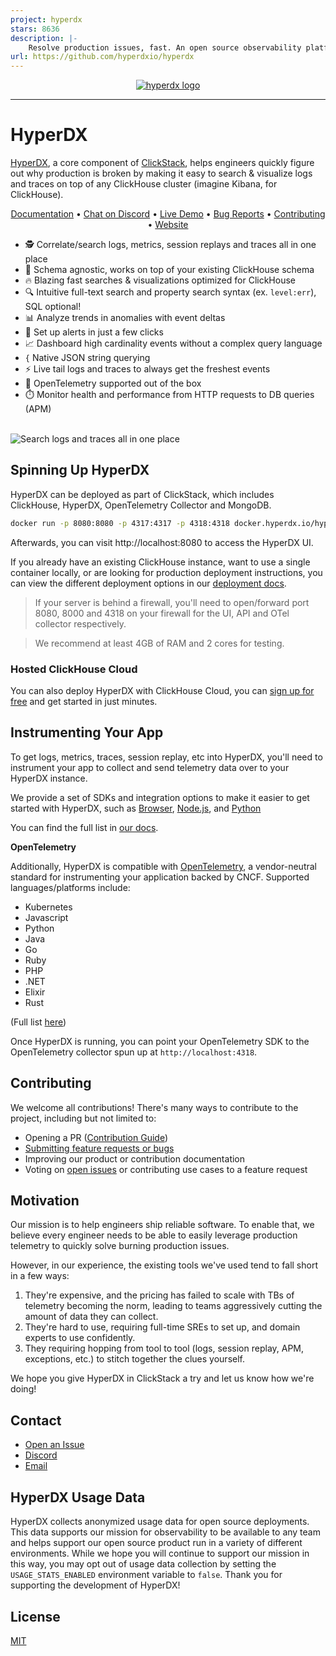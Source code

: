 ```yaml
---
project: hyperdx
stars: 8636
description: |-
    Resolve production issues, fast. An open source observability platform unifying session replays, logs, metrics, traces and errors powered by Clickhouse and OpenTelemetry.
url: https://github.com/hyperdxio/hyperdx
---
```


<p align="center">
  <a href="https://hyperdx.io">
    <picture>
      <source media="(prefers-color-scheme: dark)" srcset="./.github/images/logo_dark.png#gh-dark-mode-only">
      <img alt="hyperdx logo" src="./.github/images/logo_light.png#gh-light-mode-only">
    </picture>
  </a>
</p>

---

# HyperDX

[HyperDX](https://hyperdx.io), a core component of
[ClickStack](https://clickhouse.com/use-cases/observability), helps engineers
quickly figure out why production is broken by making it easy to search &
visualize logs and traces on top of any ClickHouse cluster (imagine Kibana, for
ClickHouse).

<p align="center">
  <a href="https://clickhouse.com/docs/use-cases/observability/clickstack/overview">Documentation</a> • <a href="https://hyperdx.io/discord">Chat on Discord</a>  • <a href="https://play.hyperdx.io/search">Live Demo</a>  • <a href="https://github.com/hyperdxio/hyperdx/issues/new">Bug Reports</a> • <a href="./CONTRIBUTING.md">Contributing</a> • <a href="https://clickhouse.com/use-cases/observability">Website</a>
</p>

- 🕵️ Correlate/search logs, metrics, session replays and traces all in one place
- 📝 Schema agnostic, works on top of your existing ClickHouse schema
- 🔥 Blazing fast searches & visualizations optimized for ClickHouse
- 🔍 Intuitive full-text search and property search syntax (ex. `level:err`),
  SQL optional!
- 📊 Analyze trends in anomalies with event deltas
- 🔔 Set up alerts in just a few clicks
- 📈 Dashboard high cardinality events without a complex query language
- `{` Native JSON string querying
- ⚡ Live tail logs and traces to always get the freshest events
- 🔭 OpenTelemetry supported out of the box
- ⏱️ Monitor health and performance from HTTP requests to DB queries (APM)

<br/>
<img alt="Search logs and traces all in one place" src="./.github/images/search_splash.png" title="Search logs and traces all in one place">

## Spinning Up HyperDX

HyperDX can be deployed as part of ClickStack, which includes ClickHouse,
HyperDX, OpenTelemetry Collector and MongoDB.

```bash
docker run -p 8080:8080 -p 4317:4317 -p 4318:4318 docker.hyperdx.io/hyperdx/hyperdx-all-in-one
```

Afterwards, you can visit http://localhost:8080 to access the HyperDX UI.

If you already have an existing ClickHouse instance, want to use a single
container locally, or are looking for production deployment instructions, you
can view the different deployment options in our
[deployment docs](https://clickhouse.com/docs/use-cases/observability/clickstack/deployment).

> If your server is behind a firewall, you'll need to open/forward port 8080,
> 8000 and 4318 on your firewall for the UI, API and OTel collector
> respectively.

> We recommend at least 4GB of RAM and 2 cores for testing.

### Hosted ClickHouse Cloud

You can also deploy HyperDX with ClickHouse Cloud, you can
[sign up for free](https://console.clickhouse.cloud/signUp) and get started in
just minutes.

## Instrumenting Your App

To get logs, metrics, traces, session replay, etc into HyperDX, you'll need to
instrument your app to collect and send telemetry data over to your HyperDX
instance.

We provide a set of SDKs and integration options to make it easier to get
started with HyperDX, such as
[Browser](https://clickhouse.com/docs/use-cases/observability/clickstack/sdks/browser),
[Node.js](https://clickhouse.com/docs/use-cases/observability/clickstack/sdks/nodejs),
and
[Python](https://clickhouse.com/docs/use-cases/observability/clickstack/sdks/python)

You can find the full list in
[our docs](https://clickhouse.com/docs/use-cases/observability/clickstack).

**OpenTelemetry**

Additionally, HyperDX is compatible with
[OpenTelemetry](https://opentelemetry.io/), a vendor-neutral standard for
instrumenting your application backed by CNCF. Supported languages/platforms
include:

- Kubernetes
- Javascript
- Python
- Java
- Go
- Ruby
- PHP
- .NET
- Elixir
- Rust

(Full list [here](https://opentelemetry.io/docs/instrumentation/))

Once HyperDX is running, you can point your OpenTelemetry SDK to the
OpenTelemetry collector spun up at `http://localhost:4318`.

## Contributing

We welcome all contributions! There's many ways to contribute to the project,
including but not limited to:

- Opening a PR ([Contribution Guide](./CONTRIBUTING.md))
- [Submitting feature requests or bugs](https://github.com/hyperdxio/hyperdx/issues/new)
- Improving our product or contribution documentation
- Voting on [open issues](https://github.com/hyperdxio/hyperdx/issues) or
  contributing use cases to a feature request

## Motivation

Our mission is to help engineers ship reliable software. To enable that, we
believe every engineer needs to be able to easily leverage production telemetry
to quickly solve burning production issues.

However, in our experience, the existing tools we've used tend to fall short in
a few ways:

1. They're expensive, and the pricing has failed to scale with TBs of telemetry
   becoming the norm, leading to teams aggressively cutting the amount of data
   they can collect.
2. They're hard to use, requiring full-time SREs to set up, and domain experts
   to use confidently.
3. They requiring hopping from tool to tool (logs, session replay, APM,
   exceptions, etc.) to stitch together the clues yourself.

We hope you give HyperDX in ClickStack a try and let us know how we're doing!

## Contact

- [Open an Issue](https://github.com/hyperdxio/hyperdx/issues/new)
- [Discord](https://discord.gg/FErRRKU78j)
- [Email](mailto:support@hyperdx.io)

## HyperDX Usage Data

HyperDX collects anonymized usage data for open source deployments. This data
supports our mission for observability to be available to any team and helps
support our open source product run in a variety of different environments.
While we hope you will continue to support our mission in this way, you may opt
out of usage data collection by setting the `USAGE_STATS_ENABLED` environment
variable to `false`. Thank you for supporting the development of HyperDX!

## License

[MIT](/LICENSE)

